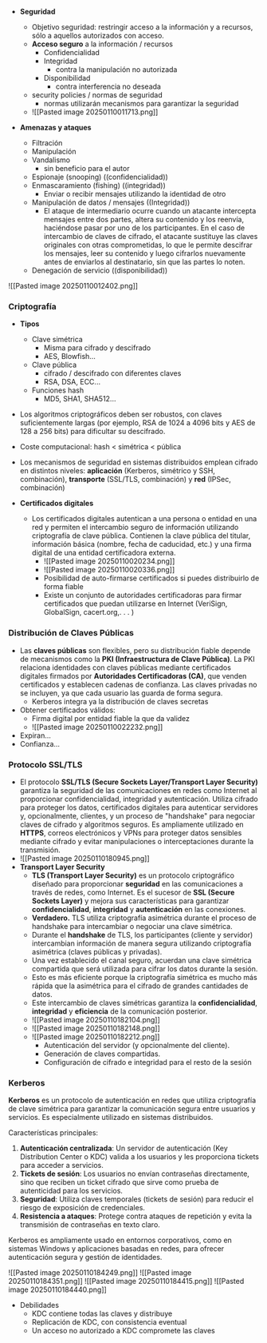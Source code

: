* **Seguridad**
	* Objetivo seguridad: restringir acceso a la información y a recursos, sólo a aquellos autorizados con acceso.
	* **Acceso seguro** a la información / recursos
		* Confidencialidad
		* Integridad
			* contra la manipulación no autorizada
		* Disponibilidad
			* contra interferencia no deseada
	* security policies / normas de seguridad
		* normas utilizarán mecanismos para garantizar la seguridad
	* ![[Pasted image 20250110011713.png]]

* **Amenazas y ataques**
	* Filtración
	* Manipulación
	* Vandalismo
		* sin beneficio para el autor
	* Espionaje (snooping) ((confidencialidad))
	* Enmascaramiento (fishing) ((integridad))
		* Enviar o recibir mensajes utilizando la identidad de otro
	* Manipulación de datos / mensajes ((Integridad))
		* El ataque de intermediario ocurre cuando un atacante intercepta mensajes entre dos partes, altera su contenido y los reenvía, haciéndose pasar por uno de los participantes. En el caso de intercambio de claves de cifrado, el atacante sustituye las claves originales con otras comprometidas, lo que le permite descifrar los mensajes, leer su contenido y luego cifrarlos nuevamente antes de enviarlos al destinatario, sin que las partes lo noten.
	* Denegación de servicio ((disponibilidad))

![[Pasted image 20250110012402.png]]

### Criptografía
* **Tipos**
	* Clave simétrica
		* Misma para cifrado y descifrado
		* AES, Blowfish...
	* Clave pública
		* cifrado / descifrado con diferentes claves
		* RSA, DSA, ECC...
	* Funciones hash
		* MD5, SHA1, SHA512...
* Los algoritmos criptográficos deben ser robustos, con claves suficientemente largas (por ejemplo, RSA de 1024 a 4096 bits y AES de 128 a 256 bits) para dificultar su descifrado.
* Coste computacional: hash < simétrica < pública

* Los mecanismos de seguridad en sistemas distribuidos emplean cifrado en distintos niveles: **aplicación** (Kerberos, simétrico y SSH, combinación), **transporte** (SSL/TLS, combinación) y **red** (IPSec, combinación)

* **Certificados digitales**
	* Los certificados digitales autentican a una persona o entidad en una red y permiten el intercambio seguro de información utilizando criptografía de clave pública. Contienen la clave pública del titular, información básica (nombre, fecha de caducidad, etc.) y una firma digital de una entidad certificadora externa.
		* ![[Pasted image 20250110020234.png]]
		* ![[Pasted image 20250110020336.png]]
		* Posibilidad de auto-firmarse certificados si puedes distribuirlo de forma fiable
		* Existe un conjunto de autoridades certificadoras para firmar certificados que puedan utilizarse en Internet (VeriSign, GlobalSign, cacert.org,. . . )

### Distribución de Claves Públicas
* Las **claves públicas** son flexibles, pero su distribución fiable depende de mecanismos como la **PKI (Infraestructura de Clave Pública)**. La PKI relaciona identidades con claves públicas mediante certificados digitales firmados por **Autoridades Certificadoras (CA)**, que venden certificados y establecen cadenas de confianza. Las claves privadas no se incluyen, ya que cada usuario las guarda de forma segura.
	* Kerberos integra ya la distribución de claves secretas
* Obtener certificados válidos:
	* Firma digital por entidad fiable la que da validez
	* ![[Pasted image 20250110022232.png]]
* Expiran...
* Confianza...
### Protocolo SSL/TLS
* El protocolo **SSL/TLS (Secure Sockets Layer/Transport Layer Security)** garantiza la seguridad de las comunicaciones en redes como Internet al proporcionar confidencialidad, integridad y autenticación. Utiliza cifrado para proteger los datos, certificados digitales para autenticar servidores y, opcionalmente, clientes, y un proceso de "handshake" para negociar claves de cifrado y algoritmos seguros. Es ampliamente utilizado en **HTTPS**, correos electrónicos y VPNs para proteger datos sensibles mediante cifrado y evitar manipulaciones o interceptaciones durante la transmisión.
 * ![[Pasted image 20250110180945.png]]
 * **Transport Layer Security**
	 * **TLS (Transport Layer Security)** es un protocolo criptográfico diseñado para proporcionar **seguridad** en las comunicaciones a través de redes, como Internet. Es el sucesor de **SSL (Secure Sockets Layer)** y mejora sus características para garantizar **confidencialidad**, **integridad** y **autenticación** en las conexiones.
	 * **Verdadero.** TLS utiliza criptografía asimétrica durante el proceso de handshake para intercambiar o negociar una clave simétrica.
	- Durante el **handshake** de TLS, los participantes (cliente y servidor) intercambian información de manera segura utilizando criptografía asimétrica (claves públicas y privadas).
	- Una vez establecido el canal seguro, acuerdan una clave simétrica compartida que será utilizada para cifrar los datos durante la sesión.
	- Esto es más eficiente porque la criptografía simétrica es mucho más rápida que la asimétrica para el cifrado de grandes cantidades de datos.
	- Este intercambio de claves simétricas garantiza la **confidencialidad**, **integridad** y **eficiencia** de la comunicación posterior.
	 * ![[Pasted image 20250110182104.png]]
	 * ![[Pasted image 20250110182148.png]]
	 * ![[Pasted image 20250110182212.png]]
		 * Autenticación del servidor (y opcionalmente del cliente).
		- Generación de claves compartidas.
		- Configuración de cifrado e integridad para el resto de la sesión

### Kerberos

**Kerberos** es un protocolo de autenticación en redes que utiliza criptografía de clave simétrica para garantizar la comunicación segura entre usuarios y servicios. Es especialmente utilizado en sistemas distribuidos.

Características principales:
1. **Autenticación centralizada**: Un servidor de autenticación (Key Distribution Center o KDC) valida a los usuarios y les proporciona tickets para acceder a servicios.
2. **Tickets de sesión**: Los usuarios no envían contraseñas directamente, sino que reciben un ticket cifrado que sirve como prueba de autenticidad para los servicios.
3. **Seguridad**: Utiliza claves temporales (tickets de sesión) para reducir el riesgo de exposición de credenciales.
4. **Resistencia a ataques**: Protege contra ataques de repetición y evita la transmisión de contraseñas en texto claro.

Kerberos es ampliamente usado en entornos corporativos, como en sistemas Windows y aplicaciones basadas en redes, para ofrecer autenticación segura y gestión de identidades.

![[Pasted image 20250110184249.png]]
![[Pasted image 20250110184351.png]]
![[Pasted image 20250110184415.png]]
![[Pasted image 20250110184440.png]]
* Debilidades
	* KDC contiene todas las claves y distribuye
	* Replicación de KDC, con consistencia eventual
	* Un acceso no autorizado a KDC compromete las claves